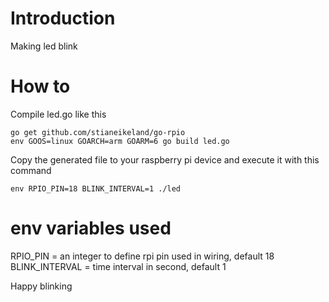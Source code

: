 # Introduction
Making led blink 

# How to
Compile led.go like this
```
go get github.com/stianeikeland/go-rpio
env GOOS=linux GOARCH=arm GOARM=6 go build led.go
```
Copy the generated file to your raspberry pi device and execute it with this command

```
env RPIO_PIN=18 BLINK_INTERVAL=1 ./led
```

# env variables used
RPIO_PIN = an integer to define rpi pin used in wiring, default 18
BLINK_INTERVAL = time interval in second, default 1

Happy blinking 